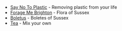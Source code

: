 * [Say No To Plastic](https://zero-waste.github.io/say-no-to-plastic/) - Removing plastic from your life
* [Forage Me Brighton](https://zero-waste.github.io/forage-me-brighton/) - Flora of Sussex
* [Boletus](https://zero-waste.github.io/boletus/) - Boletes of Sussex 
* [Tea](https://zero-waste.github.io/tea/) - Mix your own

